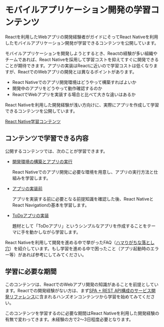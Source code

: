 # モバイルアプリケーション開発の学習コンテンツ

Reactを利用したWebアプリの開発経験者がガイドにそってReact Nativeを利用したモバイルアプリケーション開発が学習できるコンテンツを公開しています。

モバイルアプリケーションを開発しようとするとき、Reactの経験が多い組織やチームであれば、React Nativeを採用して学習コストを抑えてすぐに開発できることが期待できます。アプリの実装はReactに近いので学習コストは低くなりますが、ReactでのWebアプリの開発とは異なるポイントがあります。

- React Nativeでのアプリ開発環境はどうやって構築すればよいか
- 開発中のアプリをどうやって動作確認するのか
- ReactでWebアプリを実装する場合と比べて大きな違いはあるか

React Nativeを利用した開発経験が浅い方向けに、実際にアプリを作成して学習できるコンテンツを公開しています。

[React Native学習コンテンツ](https://ws-4020.github.io/mobile-app-crib-notes/react-native/learn)

## コンテンツで学習できる内容

公開するコンテンツでは、次のことが学習できます。

- [開発環境の構築とアプリの実行](https://ws-4020.github.io/mobile-app-crib-notes/react-native/learn/getting-started)

    React Nativeでのアプリ開発に必要な環境を用意し、アプリの実行方法と仕組みを学習します。

- [アプリの実装前](https://ws-4020.github.io/mobile-app-crib-notes/react-native/learn/basic-concepts)

    アプリを実装する前に必要となる前提知識を確認した後、React NativeとReact Navigationの基本を学習します。

- [ToDoアプリの実装](https://ws-4020.github.io/mobile-app-crib-notes/react-native/learn/todo-app)

    題材として「ToDoアプリ」というシンプルなアプリを作成することをテーマに手を動かしながら学習します。

React Nativeを利用して開発を進める中で挙がったFAQ（[ハマりがちな落とし穴](https://ws-4020.github.io/mobile-app-crib-notes/react-native/common-pitfalls)）を紹介しています。もし学習を進める中で困ったこと（アプリ起動時のエラー等）があれば参考にしてみてください。

## 学習に必要な期間

このコンテンツは、ReactでのWebアプリ開発の知識があることを前提としています。Reactでの開発経験がない方は、まず[SPA + REST API構成のサービス開発リファレンス](https://fintan.jp/?p=5952)に含まれるハンズオンコンテンツから学習を始めてみてください。

このコンテンツを学習するのに必要な期間はReact Nativeを利用した開発経験の有無で変わってきます。未経験の方で2～3日程度必要となります。
